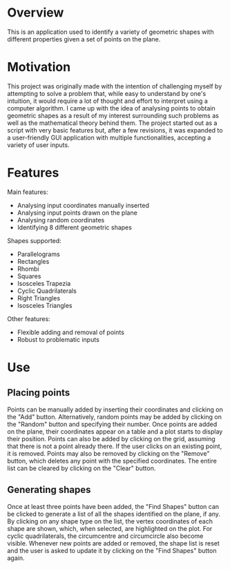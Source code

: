 # Overview

This is an application used to identify a variety of geometric shapes with different properties given a set of points on the plane.

# Motivation

This project was originally made with the intention of challenging myself by attempting to solve a problem that, while easy to understand by one's intuition, it would require a lot of thought and effort to interpret using a computer algorithm. I came up with the idea of analysing points to obtain geometric shapes as a result of my interest surrounding such problems as well as the mathematical theory behind them. The project started out as a script with very basic features but, after a few revisions, it was expanded to a user-friendly GUI application with multiple functionalities, accepting a variety of user inputs.

# Features

Main features:

* Analysing input coordinates manually inserted
* Analysing input points drawn on the plane
* Analysing random coordinates
* Identifying 8 different geometric shapes

Shapes supported:

* Parallelograms
* Rectangles
* Rhombi
* Squares
* Isosceles Trapezia
* Cyclic Quadrilaterals
* Right Triangles
* Isosceles Triangles

Other features:

* Flexible adding and removal of points
* Robust to problematic inputs

# Use

## Placing points

Points can be manually added by inserting their coordinates and clicking on the "Add" button. Alternatively, random points may be added by clicking on the "Random" button and specifying their number. Once points are added on the plane, their coordinates appear on a table and a plot starts to display their position. Points can also be added by clicking on the grid, assuming that there is not a point already there. If the user clicks on an existing point, it is removed. Points may also be removed by clicking on the "Remove" button, which deletes any point with the specified coordinates. The entire list can be cleared by clicking on the "Clear" button.

## Generating shapes

Once at least three points have been added, the "Find Shapes" button can be clicked to generate a list of all the shapes identified on the plane, if any. By clicking on any shape type on the list, the vertex coordinates of each shape are shown, which, when selected, are highlighted on the plot. For cyclic quadrilaterals, the circumcentre and circumcircle also become visible. Whenever new points are added or removed, the shape list is reset and the user is asked to update it by clicking on the "Find Shapes" button again.